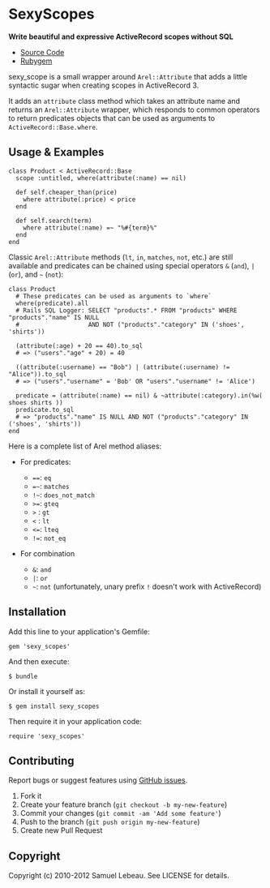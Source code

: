 SexyScopes
==========

**Write beautiful and expressive ActiveRecord scopes without SQL**

* [Source Code](https://github.com/samleb/sexy_scopes)
* [Rubygem](http://rubygems.org/gems/sexy_scopes)

sexy_scope is a small wrapper around `Arel::Attribute` that adds a little syntactic
sugar when creating scopes in ActiveRecord 3.

It adds an `attribute` class method which takes an attribute name and returns an 
`Arel::Attribute` wrapper, which responds to common operators to return predicates
objects that can be used as arguments to `ActiveRecord::Base.where`.


Usage & Examples
----------------

    class Product < ActiveRecord::Base
      scope :untitled, where(attribute(:name) == nil)
      
      def self.cheaper_than(price)
        where attribute(:price) < price
      end
      
      def self.search(term)
        where attribute(:name) =~ "%#{term}%"
      end
    end

Classic `Arel::Attribute` methods (`lt`, `in`, `matches`, `not`, etc.) are still 
available and predicates can be chained using special operators `&` (`and`),
`|` (`or`), and `~` (`not`):

    class Product
      # These predicates can be used as arguments to `where`
      where(predicate).all
      # Rails SQL Logger: SELECT "products".* FROM "products" WHERE "products"."name" IS NULL
      #                   AND NOT ("products"."category" IN ('shoes', 'shirts'))
      
      (attribute(:age) + 20 == 40).to_sql
      # => ("users"."age" + 20) = 40
      
      ((attribute(:username) == "Bob") | (attribute(:username) != "Alice")).to_sql
      # => ("users"."username" = 'Bob' OR "users"."username" != 'Alice')
      
      predicate = (attribute(:name) == nil) & ~attribute(:category).in(%w( shoes shirts ))
      predicate.to_sql
      # => "products"."name" IS NULL AND NOT ("products"."category" IN ('shoes', 'shirts'))
    end

Here is a complete list of Arel method aliases:

* For predicates:
  - `==`: `eq`
  - `=~`: `matches`
  - `!~`: `does_not_match`
  - `>=`: `gteq`
  - `>` : `gt`
  - `<` : `lt`
  - `<=`: `lteq`
  - `!=`: `not_eq`

* For combination
  - `&`: `and`
  - `|`: `or`
  - `~`: `not` (unfortunately, unary prefix `!` doesn't work with ActiveRecord)


Installation
------------

Add this line to your application's Gemfile:

    gem 'sexy_scopes'

And then execute:

    $ bundle

Or install it yourself as:

    $ gem install sexy_scopes

Then require it in your application code:

    require 'sexy_scopes'


Contributing
------------

Report bugs or suggest features using [GitHub issues](https://github.com/samleb/sexy_scopes).

1. Fork it
2. Create your feature branch (`git checkout -b my-new-feature`)
3. Commit your changes (`git commit -am 'Add some feature'`)
4. Push to the branch (`git push origin my-new-feature`)
5. Create new Pull Request


Copyright
---------

Copyright (c) 2010-2012 Samuel Lebeau. See LICENSE for details.
